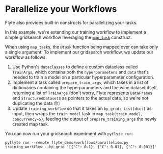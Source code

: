 # Parallelize your Workflows

Flyte also provides built-in constructs for parallelizing your tasks.

<!-- button: Open Python Workflow -->

In this example, we're extending our training workflow to implement a simple
gridsearch workflow leveraging the [`map_task`](https://docs.flyte.org/projects/cookbook/en/latest/auto/core/control_flow/map_task.html#) construct.

When using `map_task`s, the `@task` function being mapped over can take only
a single argument. To implement our gridsearch workflow, we update our workflow
as follows:

1. Use Python's `dataclasses` to define a custom dataclass called `TrainArgs`,
   which contains both the `hyperparameters` and `data` that's needed to train a
   model on a particular hyperparameter configuration.
2. Implement a task called `prepare_train_args`, which takes in a list of
   dictionaries containing the hyperparameters and the wine dataset itself,
   returning a list of `TrainArgs` (don't worry, Flyte represents `DataFrame`s
   and `StructuredDataset`s as pointers to the actual data, so we're not duplicating
   the data 🙃)
3. Update `training_workflow` so that it takes an `hp_grid: List[dict]` as input,
   then wraps the `train_model` task in `map_task(train_model, concurrency=5)`, feeding
   the output of `prepare_training_args` the newly created map task.

You can now run your gridsearch experiment with `pyflyte run`:

```
pyflyte run --remote flyte_demo/workflows/parallelism.py training_workflow --hp_grid '[{"C": 0.1}, {"C": 0.01}, {"C": 0.001}]'
```

<!-- button: Run remotely on terminal -->
